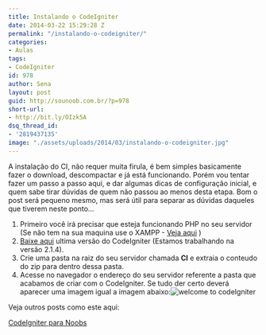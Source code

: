 ```yaml
---
title: Instalando o CodeIgniter
date: 2014-03-22 15:29:28 Z
permalink: "/instalando-o-codeigniter/"
categories:
- Aulas
tags:
- CodeIgniter
id: 978
author: Sena
layout: post
guid: http://sounoob.com.br/?p=978
short-url:
- http://bit.ly/OIzk5A
dsq_thread_id:
- '2819437135'
image: "./assets/uploads/2014/03/instalando-o-codeigniter.jpg"
---
```


A instalação do CI, não requer muita firula, é bem simples basicamente fazer o download, descompactar e já está funcionando. Porém vou tentar fazer um passo a passo aqui, e dar algumas dicas de configuração inicial, e quem sabe tirar dúvidas de quem não passou ao menos desta etapa.<!--more--> Bom o post será pequeno mesmo, mas será útil para separar as dúvidas daqueles que tiverem neste ponto…

  1. Primeiro você irá precisar que esteja funcionando PHP no seu servidor (Se não tem na sua maquina use o XAMPP - <a title="PHP para Noobs" href="./php-para-noobs/#xampp" target="_blank">Veja aqui</a> )
  2. <a title="Downloading CodeIgniter" href="http://ellislab.com/codeigniter/user-guide/installation/downloads.html" target="_blank">Baixe aqui</a> ultima versão do CodeIgniter (Estamos trabalhando na versão 2.1.4).
  3. Crie uma pasta na raiz do seu servidor chamada **CI** e extraia o conteudo do zip para dentro dessa pasta.
  4. Acesse no navegador o endereço do seu servidor referente a pasta que acabamos de criar com o CodeIgniter. Se tudo der certo deverá aparecer uma imagem igual a imagem abaixo:<img class="aligncenter size-full wp-image-986" alt="welcome to codeIgniter" src="./assets/uploads/2014/03/welcome-to-codeIgniter.jpg" srcset="./assets/uploads/2014/03/welcome-to-codeIgniter.jpg 748w, ./assets/uploads/2014/03/welcome-to-codeIgniter-300x209.jpg 300w" sizes="(max-width: 748px) 100vw, 748px" />

Veja outros posts como este aqui:
  
[CodeIgniter para Noobs](./codeigniter-para-noobs/ "CodeIgniter para Noobs")